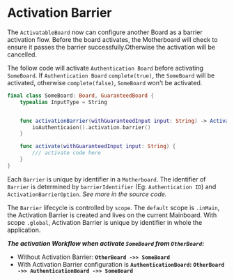 # Activation Barrier

The `ActivatableBoard` now can configure another Board as a barrier activation flow. Before the board activates, the Motherboard will check to ensure it passes the barrier successfully.Otherwise the activation will be cancelled.

The follow code will activate `Authentication Board` before activating `SomeBoard`. If `Authentication Board` `complete(true)`, the `SomeBoard` will be activated, otherwise `complete(false)`, `SomeBoard` won't be activated.

```swift
final class SomeBoard: Board, GuaranteedBoard {
    typealias InputType = String


    func activationBarrier(withGuaranteedInput input: String) -> ActivationBarrier? {
        ioAuthenticaion().activation.barrier()
    }

    func activate(withGuaranteedInput input: String) {
        /// activate code here
    }
}
```

Each `Barrier` is unique by identifier in a `Motherboard`. The identifier of `Barrier` is determined by `barrierIdentifier` (Eg: `Authentication ID`) and `ActivationBarrierOption`. *See more in the source code.*

The `Barrier` lifecycle is controlled by `scope`. The `default` scope is `.inMain`, the Activation Barrier is created and lives on the current Mainboard. With scope `.global`, Activation Barrier is unique by identifier in whole the application.

***The activation Workflow when activate `SomeBoard` from `OtherBoard`:***

- Without Activation Barrier: **`OtherBoard ->> SomeBoard`**
- With Activation Barrier configuration is **`AuthenticationBoard`: `OtherBoard ->> AuthenticationBoard ->> SomeBoard`**